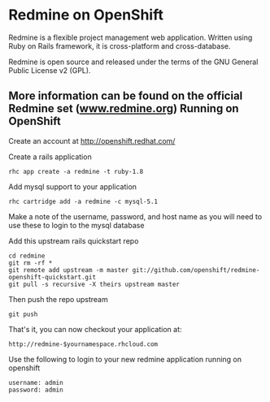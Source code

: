 Redmine on OpenShift
=========================
 
Redmine is a flexible project management web application. Written using Ruby on Rails framework, it is cross-platform and cross-database.

Redmine is open source and released under the terms of the GNU General Public License v2 (GPL).

More information can be found on the official Redmine set (www.redmine.org)
Running on OpenShift
--------------------

Create an account at http://openshift.redhat.com/

Create a rails application

	rhc app create -a redmine -t ruby-1.8

Add mysql support to your application
    
	rhc cartridge add -a redmine -c mysql-5.1
Make a note of the username, password, and host name as you will need to use these to login to the mysql database

Add this upstream rails quickstart repo

	cd redmine
	git rm -rf *
	git remote add upstream -m master git://github.com/openshift/redmine-openshift-quickstart.git
	git pull -s recursive -X theirs upstream master

Then push the repo upstream

	git push

That's it, you can now checkout your application at:

	http://redmine-$yournamespace.rhcloud.com

Use the following to login to your new redmine application running on openshift

	username: admin
	password: admin

